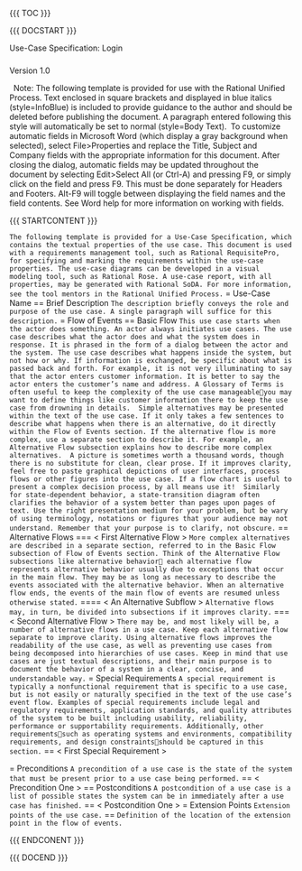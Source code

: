 {{{ TOC }}}


{{{ DOCSTART }}}

Use-Case Specification: Login
#####

Version 1.0

`
`Note: The following template is provided for use with the Rational Unified Process. Text enclosed in square brackets and displayed in blue italics (style=InfoBlue) is included to provide guidance to the author and should be deleted before publishing the document. A paragraph entered following this style will automatically be set to normal (style=Body Text).`
`To customize automatic fields in Microsoft Word (which display a gray background when selected), select File>Properties and replace the Title, Subject and Company fields with the appropriate information for this document. After closing the dialog, automatic fields may be updated throughout the document by selecting Edit>Select All (or Ctrl-A) and pressing F9, or simply click on the field and press F9. This must be done separately for Headers and Footers. Alt-F9 will toggle between displaying the field names and the field contents. See Word help for more information on working with fields.` 
`




{{{ STARTCONTENT }}}

`The following template is provided for a Use-Case Specification, which contains the textual properties of the use case. This document is used with a requirements management tool, such as Rational RequisitePro, for specifying and marking the requirements within the use-case properties.
The use-case diagrams can be developed in a visual modeling tool, such as Rational Rose. A use-case report, with all properties, may be generated with Rational SoDA. For more information, see the tool mentors in the Rational Unified Process.`
= Use-Case Name 
== 	Brief Description
`The description briefly conveys the role and purpose of the use case. A single paragraph will suffice for this description.`
= Flow of Events
== 	Basic Flow 
`This use case starts when the actor does something. An actor always initiates use cases. The use case describes what the actor does and what the system does in response. It is phrased in the form of a dialog between the actor and the system.
The use case describes what happens inside the system, but not how or why. If information is exchanged, be specific about what is passed back and forth. For example, it is not very illuminating to say that the actor enters customer information. It is better to say the actor enters the customer’s name and address. A Glossary of Terms is often useful to keep the complexity of the use case manageableyou may want to define things like customer information there to keep the use case from drowning in details. 
Simple alternatives may be presented within the text of the use case. If it only takes a few sentences to describe what happens when there is an alternative, do it directly within the Flow of Events section. If the alternative flow is more complex, use a separate section to describe it. For example, an Alternative Flow subsection explains how to describe more complex alternatives. 
A picture is sometimes worth a thousand words, though there is no substitute for clean, clear prose. If it improves clarity, feel free to paste graphical depictions of user interfaces, process flows or other figures into the use case. If a flow chart is useful to present a complex decision process, by all means use it!  Similarly for state-dependent behavior, a state-transition diagram often clarifies the behavior of a system better than pages upon pages of text. Use the right presentation medium for your problem, but be wary of using terminology, notations or figures that your audience may not understand. Remember that your purpose is to clarify, not obscure.`
== 	Alternative Flows
=== < First Alternative Flow >
`More complex alternatives are described in a separate section, referred to in the Basic Flow subsection of Flow of Events section. Think of the Alternative Flow subsections like alternative behavior each alternative flow represents alternative behavior usually due to exceptions that occur in the main flow. They may be as long as necessary to describe the events associated with the alternative behavior. When an alternative flow ends, the events of the main flow of events are resumed unless otherwise stated.`
==== < An Alternative Subflow >
`Alternative flows may, in turn, be divided into subsections if it improves clarity.`
=== < Second Alternative Flow >
`There may be, and most likely will be, a number of alternative flows in a use case. Keep each alternative flow separate to improve clarity. Using alternative flows improves the readability of the use case, as well as preventing use cases from being decomposed into hierarchies of use cases. Keep in mind that use cases are just textual descriptions, and their main purpose is to document the behavior of a system in a clear, concise, and understandable way.`
= Special Requirements
`A special requirement is typically a nonfunctional requirement that is specific to a use case, but is not easily or naturally specified in the text of the use case’s event flow. Examples of special requirements include legal and regulatory requirements, application standards, and quality attributes of the system to be built including usability, reliability, performance or supportability requirements. Additionally, other requirementssuch as operating systems and environments, compatibility requirements, and design constraintsshould be captured in this section.`
== 	< First Special Requirement >

= Preconditions
`A precondition of a use case is the state of the system that must be present prior to a use case being performed.`
== 	< Precondition One >
== Postconditions
`A postcondition of a use case is a list of possible states the system can be in immediately after a use case has finished.`
== 	< Postcondition One >
= Extension Points
`Extension points of the use case.`
== 	<Name of Extension Point>
`Definition of the location of the extension point in the flow of events.`

{{{ ENDCONENT }}}

{{{ DOCEND }}}

 



